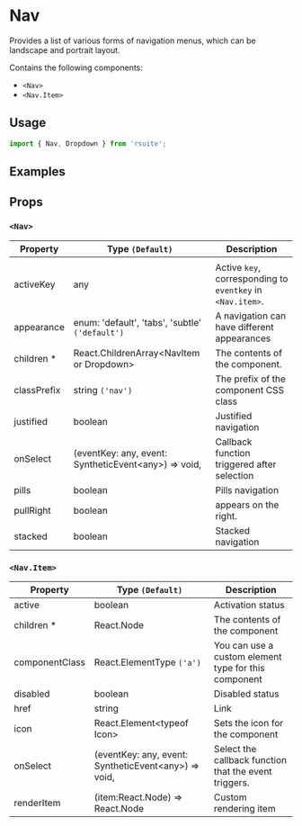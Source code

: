# Nav

Provides a list of various forms of navigation menus, which can be landscape and portrait layout.

Contains the following components:

- `<Nav>`
- `<Nav.Item>`

## Usage

```js
import { Nav, Dropdown } from 'rsuite';
```

## Examples

<!--{demo}-->

## Props

### `<Nav>`

| Property    | Type `(Default)`                                           | Description                                                |
| ----------- | ---------------------------------------------------------- | ---------------------------------------------------------- |
|             |
| activeKey   | any                                                        | Active `key`, corresponding to `eventkey` in `<Nav.item>`. |
| appearance  | enum: 'default', 'tabs', 'subtle' `('default')`            | A navigation can have different appearances                |
| children \* | React.ChildrenArray&lt;NavItem or Dropdown&gt;             | The contents of the component.                             |
| classPrefix | string `('nav')`                                           | The prefix of the component CSS class                      |
| justified   | boolean                                                    | Justified navigation                                       |
| onSelect    | (eventKey: any, event: SyntheticEvent&lt;any&gt;) => void, | Callback function triggered after selection                |
| pills       | boolean                                                    | Pills navigation                                           |
| pullRight   | boolean                                                    | appears on the right.                                      |
| stacked     | boolean                                                    | Stacked navigation                                         |

### `<Nav.Item>`

| Property       | Type `(Default)`                                           | Description                                           |
| -------------- | ---------------------------------------------------------- | ----------------------------------------------------- |
| active         | boolean                                                    | Activation status                                     |
| children \*    | React.Node                                                 | The contents of the component                         |
| componentClass | React.ElementType `('a')`                                  | You can use a custom element type for this component  |
| disabled       | boolean                                                    | Disabled status                                       |
| href           | string                                                     | Link                                                  |
| icon           | React.Element&lt;typeof Icon&gt;                           | Sets the icon for the component                       |
| onSelect       | (eventKey: any, event: SyntheticEvent&lt;any&gt;) => void, | Select the callback function that the event triggers. |
| renderItem     | (item:React.Node) => React.Node                            | Custom rendering item                                 |
